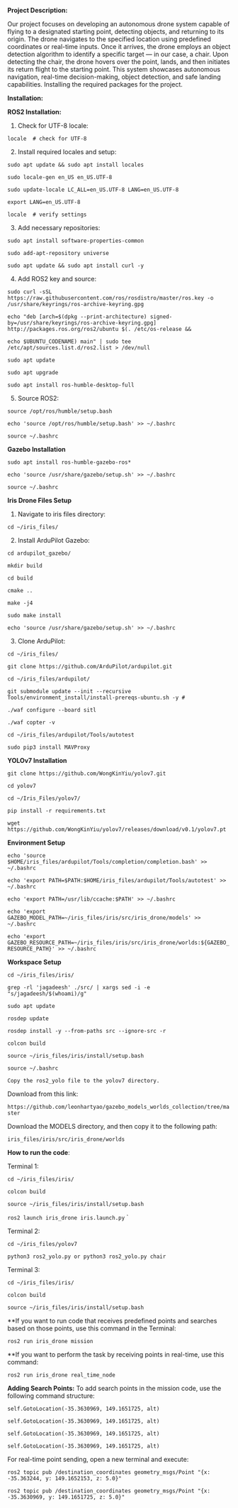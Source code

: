 **Project Description:**

Our project focuses on developing an autonomous drone system capable of flying to a designated starting point, detecting objects, and returning to its origin. The drone navigates to the specified location using predefined coordinates or real-time inputs. Once it arrives, the drone employs an object detection algorithm to identify a specific target — in our case, a chair. Upon detecting the chair, the drone hovers over the point, lands, and then initiates its return flight to the starting point. This system showcases autonomous navigation, real-time decision-making, object detection, and safe landing capabilities.
Installing the required packages for the project.



**Installation:**

**ROS2 Installation:**
1. Check for UTF-8 locale:
   
`locale  # check for UTF-8`

2. Install required locales and setup:

`sudo apt update && sudo apt install locales`

`sudo locale-gen en_US en_US.UTF-8`

`sudo update-locale LC_ALL=en_US.UTF-8 LANG=en_US.UTF-8`

`export LANG=en_US.UTF-8`

`locale  # verify settings`

3. Add necessary repositories:

`sudo apt install software-properties-common`

`sudo add-apt-repository universe`

`sudo apt update && sudo apt install curl -y`

4. Add ROS2 key and source:

`sudo curl -sSL https://raw.githubusercontent.com/ros/rosdistro/master/ros.key -o /usr/share/keyrings/ros-archive-keyring.gpg`

`echo "deb [arch=$(dpkg --print-architecture) signed-by=/usr/share/keyrings/ros-archive-keyring.gpg] http://packages.ros.org/ros2/ubuntu $(. /etc/os-release && `

`echo $UBUNTU_CODENAME) main" | sudo tee /etc/apt/sources.list.d/ros2.list > /dev/null`

`sudo apt update`

`sudo apt upgrade`

`sudo apt install ros-humble-desktop-full`


5. Source ROS2:

`source /opt/ros/humble/setup.bash`

`echo 'source /opt/ros/humble/setup.bash' >> ~/.bashrc`

`source ~/.bashrc`

**Gazebo Installation**

`sudo apt install ros-humble-gazebo-ros*`

`echo 'source /usr/share/gazebo/setup.sh' >> ~/.bashrc`

`source ~/.bashrc`


**Iris Drone Files Setup**
1. Navigate to iris files directory:

`cd ~/iris_files/`

2. Install ArduPilot Gazebo:
   
`cd ardupilot_gazebo/`

`mkdir build`

`cd build`

`cmake ..`

`make -j4`

`sudo make install`

`echo 'source /usr/share/gazebo/setup.sh' >> ~/.bashrc`

3. Clone ArduPilot:

`cd ~/iris_files/`

`git clone https://github.com/ArduPilot/ardupilot.git`

`cd ~/iris_files/ardupilot/`

`git submodule update --init --recursive
`
`Tools/environment_install/install-prereqs-ubuntu.sh -y #`

`./waf configure --board sitl`

`./waf copter -v`

`cd ~/iris_files/ardupilot/Tools/autotest`

`sudo pip3 install MAVProxy`


**YOLOv7 Installation**

`git clone https://github.com/WongKinYiu/yolov7.git`

`cd yolov7`

`cd ~/Iris_Files/yolov7/`

`pip install -r requirements.txt`

`wget https://github.com/WongKinYiu/yolov7/releases/download/v0.1/yolov7.pt`

**Environment Setup**

`echo 'source $HOME/iris_files/ardupilot/Tools/completion/completion.bash' >> ~/.bashrc`

`echo 'export PATH=$PATH:$HOME/iris_files/ardupilot/Tools/autotest' >> ~/.bashrc`

`echo 'export PATH=/usr/lib/ccache:$PATH' >> ~/.bashrc`

`echo 'export GAZEBO_MODEL_PATH=~/iris_files/iris/src/iris_drone/models' >> ~/.bashrc`

`echo 'export GAZEBO_RESOURCE_PATH=~/iris_files/iris/src/iris_drone/worlds:${GAZEBO_RESOURCE_PATH}' >> ~/.bashrc`


**Workspace Setup**

`cd ~/iris_files/iris/`

`grep -rl 'jagadeesh' ./src/ | xargs sed -i -e "s/jagadeesh/$(whoami)/g"`

`sudo apt update`

`rosdep update`

`rosdep install -y --from-paths src --ignore-src -r`

`colcon build`

`source ~/iris_files/iris/install/setup.bash`

`source ~/.bashrc`

`Copy the ros2_yolo file to the yolov7 directory.`


Download from this link:

`https://github.com/leonhartyao/gazebo_models_worlds_collection/tree/master`
   
Download the MODELS directory, and then copy it to the following path:

`iris_files/iris/src/iris_drone/worlds`


**How to run the code**:

Terminal 1:

`cd ~/iris_files/iris/`

`colcon build`

`source ~/iris_files/iris/install/setup.bash`

`ros2 launch iris_drone iris.launch.py`
`

Terminal 2:

`cd ~/iris_files/yolov7`

`python3 ros2_yolo.py or python3 ros2_yolo.py chair`

Terminal 3:

`cd ~/iris_files/iris/`

`colcon build`

`source ~/iris_files/iris/install/setup.bash`

**If you want to run code that receives predefined points and searches based on those points, use this command in the Terminal:

`ros2 run iris_drone mission`

**If you want to perform the task by receiving points in real-time, use this command:

`ros2 run iris_drone real_time_node`

**Adding Search Points:**
To add search points in the mission code, use the following command structure:

`self.GotoLocation(-35.3630969, 149.1651725, alt)`

`self.GotoLocation(-35.3630969, 149.1651725, alt)`

`self.GotoLocation(-35.3630969, 149.1651725, alt)`

`self.GotoLocation(-35.3630969, 149.1651725, alt)`

For real-time point sending, open a new terminal and execute:

`ros2 topic pub /destination_coordinates geometry_msgs/Point "{x: -35.363244, y: 149.1652153, z: 5.0}"`

`ros2 topic pub /destination_coordinates geometry_msgs/Point "{x: -35.3630969, y: 149.1651725, z: 5.0}"`


